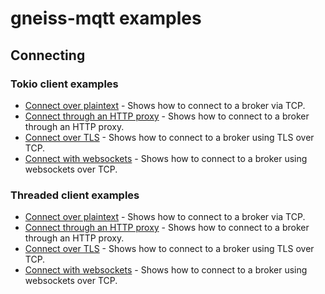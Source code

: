 # gneiss-mqtt examples

## Connecting
### Tokio client examples
* [Connect over plaintext](./connect-plaintext-tokio/README.md) - Shows how to connect to a broker via TCP.
* [Connect through an HTTP proxy](./connect-proxy-tokio/README.md) - Shows how to connect to a broker through an HTTP proxy.
* [Connect over TLS](./connect-tls-tokio/README.md) - Shows how to connect to a broker using TLS over TCP.
* [Connect with websockets](./connect-websockets-tokio/README.md) - Shows how to connect to a broker using websockets over TCP.
### Threaded client examples
* [Connect over plaintext](./connect-plaintext-threaded/README.md) - Shows how to connect to a broker via TCP.
* [Connect through an HTTP proxy](./connect-proxy-threaded/README.md) - Shows how to connect to a broker through an HTTP proxy.
* [Connect over TLS](./connect-tls-threaded/README.md) - Shows how to connect to a broker using TLS over TCP.
* [Connect with websockets](./connect-websockets-threaded/README.md) - Shows how to connect to a broker using websockets over TCP.